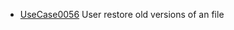  * [UseCase0056](https://github.com/DomainDrivenArchitecture/ddaRequirement/blob/master/en/requirements/UseCase0056.md) User restore old versions of an file